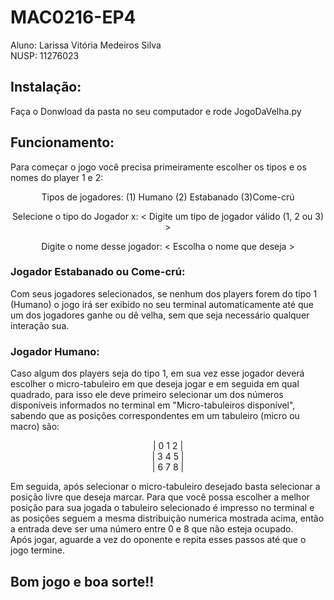 # MAC0216-EP4
Aluno: Larissa Vitória Medeiros Silva <br />
NUSP: 11276023
## Instalação:
Faça o Donwload da pasta no seu computador e rode JogoDaVelha.py

## Funcionamento:
Para começar o jogo você precisa primeiramente escolher os tipos e os nomes do player 1 e 2:
<p align="center">
  Tipos de jogadores: (1) Humano   (2) Estabanado   (3)Come-crú
</p>
<p align="center">
  Selecione o tipo do Jogador x: < Digite um tipo de jogador válido (1, 2 ou 3) >
  </p>
<p align="center">Digite o nome desse jogador: < Escolha o nome que deseja > </p>
  
### Jogador Estabanado ou Come-crú:
Com seus jogadores selecionados, se nenhum dos players forem do tipo 1 (Humano) o jogo irá ser exibido no seu terminal automaticamente até que um dos jogadores ganhe ou dê velha, sem que seja necessário qualquer interação sua. 

### Jogador Humano:
  Caso algum dos players seja do tipo 1, em sua vez esse jogador deverá escolher o micro-tabuleiro em que deseja jogar e em seguida em qual quadrado, para isso ele deve primeiro selecionar um dos números disponíveis informados no terminal em "Micro-tabuleiros disponível", sabendo que as posições correspondentes em um tabuleiro (micro ou macro) são:
  <p align="center"> 
                                            | 0  1  2 |  <br />
                                            | 3  4  5 |<br />
                                            | 6  7  8 |
  </p>
  
  Em seguida, após selecionar o micro-tabuleiro desejado basta selecionar a posição livre que deseja marcar. Para que você possa escolher a melhor posição para sua jogada o tabuleiro selecionado é impresso no terminal e as posições seguem a mesma distribuição numerica mostrada acima, então a entrada deve ser uma número entre 0 e 8 que não esteja ocupado.<br />
  Após jogar, aguarde a vez do oponente e repita esses passos até que o jogo termine.
  
## Bom jogo e boa sorte!!
